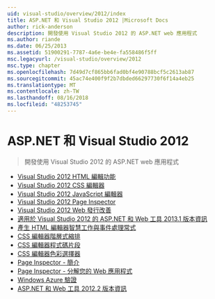 ```yaml
---
uid: visual-studio/overview/2012/index
title: ASP.NET 和 Visual Studio 2012 |Microsoft Docs
author: rick-anderson
description: 開發使用 Visual Studio 2012 的 ASP.NET web 應用程式
ms.author: riande
ms.date: 06/25/2013
ms.assetid: 51900291-7787-4a6e-be4e-fa558486f5ff
msc.legacyurl: /visual-studio/overview/2012
msc.type: chapter
ms.openlocfilehash: 7d49d7cf865bb6fad0bf4e90788bcf5c2613ab87
ms.sourcegitcommit: 45ac74e400f9f2b7dbded66297730f6f14a4eb25
ms.translationtype: MT
ms.contentlocale: zh-TW
ms.lasthandoff: 08/16/2018
ms.locfileid: "48253745"
---
```

<a name="aspnet-and-visual-studio-2012"></a>ASP.NET 和 Visual Studio 2012
====================
> 開發使用 Visual Studio 2012 的 ASP.NET web 應用程式


- [Visual Studio 2012 HTML 編輯功能](visual-studio-2012-html-editing-features.md)
- [Visual Studio 2012 CSS 編輯器](visual-studio-2012-css-editor.md)
- [Visual Studio 2012 JavaScript 編輯器](visual-studio-2012-javascript-editor.md)
- [Visual Studio 2012 Page Inspector](visual-studio-2012-page-inspector.md)
- [Visual Studio 2012 Web 發行改善](visual-studio-2012-web-publishing-improvements.md)
- [適用於 Visual Studio 2012 的 ASP.NET 和 Web 工具 2013.1 版本資訊](aspnet-and-web-tools-20131-for-visual-studio-2012.md)
- [產生 HTML 編輯器智慧工作與事件處理常式](visual-studio-vnext-videos-html-editor-smart-tasks-and-event-handler-generation.md)
- [CSS 編輯器階層式縮排](visual-studio-vnext-videos-css-editor-hierarchical-indentation.md)
- [CSS 編輯器程式碼片段](visual-studio-vnext-videos-css-editor-snippets.md)
- [CSS 編輯器色彩選擇器](visual-studio-vnext-videos-css-editor-color-picker.md)
- [Page Inspector - 簡介](visual-studio-vnext-videos-page-inspector-introduction.md)
- [Page Inspector - 分解您的 Web 應用程式](visual-studio-vnext-videos-page-inspector-decomposing-your-web-application.md)
- [Windows Azure 驗證](windows-azure-authentication.md)
- [ASP.NET 和 Web 工具 2012.2 版本資訊](aspnet-and-web-tools-20122-release-notes-rtw.md)
